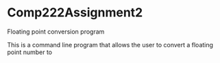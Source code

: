 # Comp222Assignment2
Floating point conversion program

This is a command line program that allows the user to convert a floating point number to 
